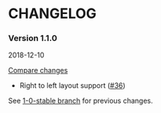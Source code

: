 # CHANGELOG

### Version 1.1.0

2018-12-10

[Compare changes](https://github.com/codevise/pageflow-external-links/compare/1-0-stable...v1.1.0)

- Right to left layout support
  ([#36](https://github.com/codevise/pageflow-external-links/pull/36))

See
[1-0-stable branch](https://github.com/codevise/pageflow-external-links/blob/1-0-stable/CHANGELOG.md)
for previous changes.
